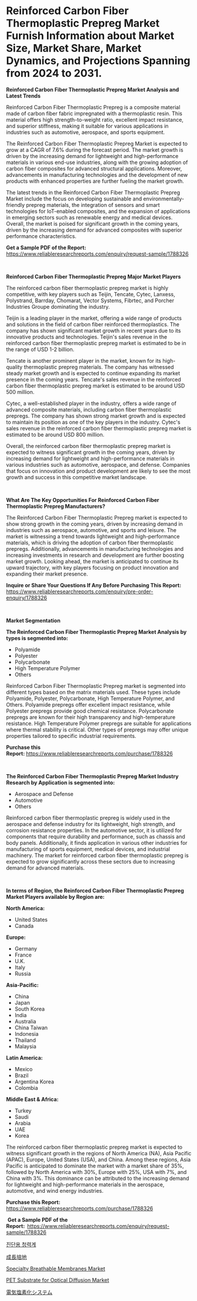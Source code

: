 <p><h1>Reinforced Carbon Fiber Thermoplastic Prepreg Market Furnish Information about Market Size, Market Share, Market Dynamics, and Projections Spanning from 2024 to 2031.</h1></p><p><strong>Reinforced Carbon Fiber Thermoplastic Prepreg Market Analysis and Latest Trends</strong></p>
<p><p>Reinforced Carbon Fiber Thermoplastic Prepreg is a composite material made of carbon fiber fabric impregnated with a thermoplastic resin. This material offers high strength-to-weight ratio, excellent impact resistance, and superior stiffness, making it suitable for various applications in industries such as automotive, aerospace, and sports equipment.</p><p>The Reinforced Carbon Fiber Thermoplastic Prepreg Market is expected to grow at a CAGR of 7.6% during the forecast period. The market growth is driven by the increasing demand for lightweight and high-performance materials in various end-use industries, along with the growing adoption of carbon fiber composites for advanced structural applications. Moreover, advancements in manufacturing technologies and the development of new products with enhanced properties are further fueling the market growth.</p><p>The latest trends in the Reinforced Carbon Fiber Thermoplastic Prepreg Market include the focus on developing sustainable and environmentally-friendly prepreg materials, the integration of sensors and smart technologies for IoT-enabled composites, and the expansion of applications in emerging sectors such as renewable energy and medical devices. Overall, the market is poised for significant growth in the coming years, driven by the increasing demand for advanced composites with superior performance characteristics.</p></p>
<p><strong>Get a Sample PDF of the Report:&nbsp;</strong> <a href="https://www.reliableresearchreports.com/enquiry/request-sample/1788326">https://www.reliableresearchreports.com/enquiry/request-sample/1788326</a></p>
<p>&nbsp;</p>
<p><strong>Reinforced Carbon Fiber Thermoplastic Prepreg Major Market Players</strong></p>
<p><p>The reinforced carbon fiber thermoplastic prepreg market is highly competitive, with key players such as Teijin, Tencate, Cytec, Lanxess, Polystrand, Barrday, Chomarat, Vector Systems, Fibrtec, and Porcher Industries Groupe dominating the industry. </p><p>Teijin is a leading player in the market, offering a wide range of products and solutions in the field of carbon fiber reinforced thermoplastics. The company has shown significant market growth in recent years due to its innovative products and technologies. Teijin's sales revenue in the reinforced carbon fiber thermoplastic prepreg market is estimated to be in the range of USD 1-2 billion.</p><p>Tencate is another prominent player in the market, known for its high-quality thermoplastic prepreg materials. The company has witnessed steady market growth and is expected to continue expanding its market presence in the coming years. Tencate's sales revenue in the reinforced carbon fiber thermoplastic prepreg market is estimated to be around USD 500 million.</p><p>Cytec, a well-established player in the industry, offers a wide range of advanced composite materials, including carbon fiber thermoplastic prepregs. The company has shown strong market growth and is expected to maintain its position as one of the key players in the industry. Cytec's sales revenue in the reinforced carbon fiber thermoplastic prepreg market is estimated to be around USD 800 million.</p><p>Overall, the reinforced carbon fiber thermoplastic prepreg market is expected to witness significant growth in the coming years, driven by increasing demand for lightweight and high-performance materials in various industries such as automotive, aerospace, and defense. Companies that focus on innovation and product development are likely to see the most growth and success in this competitive market landscape.</p></p>
<p>&nbsp;</p>
<p><strong>What Are The Key Opportunities For Reinforced Carbon Fiber Thermoplastic Prepreg Manufacturers?</strong></p>
<p><p>The Reinforced Carbon Fiber Thermoplastic Prepreg market is expected to show strong growth in the coming years, driven by increasing demand in industries such as aerospace, automotive, and sports and leisure. The market is witnessing a trend towards lightweight and high-performance materials, which is driving the adoption of carbon fiber thermoplastic prepregs. Additionally, advancements in manufacturing technologies and increasing investments in research and development are further boosting market growth. Looking ahead, the market is anticipated to continue its upward trajectory, with key players focusing on product innovation and expanding their market presence.</p></p>
<p><strong>Inquire or Share Your Questions If Any Before Purchasing This Report:</strong> <a href="https://www.reliableresearchreports.com/enquiry/pre-order-enquiry/1788326">https://www.reliableresearchreports.com/enquiry/pre-order-enquiry/1788326</a></p>
<p>&nbsp;</p>
<p><strong>Market Segmentation</strong></p>
<p><strong>The Reinforced Carbon Fiber Thermoplastic Prepreg Market Analysis by types is segmented into:</strong></p>
<p><ul><li>Polyamide</li><li>Polyester</li><li>Polycarbonate</li><li>High Temperature Polymer</li><li>Others</li></ul></p>
<p><p>Reinforced Carbon Fiber Thermoplastic Prepreg market is segmented into different types based on the matrix materials used. These types include Polyamide, Polyester, Polycarbonate, High Temperature Polymer, and Others. Polyamide prepregs offer excellent impact resistance, while Polyester prepregs provide good chemical resistance. Polycarbonate prepregs are known for their high transparency and high-temperature resistance. High Temperature Polymer prepregs are suitable for applications where thermal stability is critical. Other types of prepregs may offer unique properties tailored to specific industrial requirements.</p></p>
<p><strong>Purchase this Report:&nbsp;</strong><a href="https://www.reliableresearchreports.com/purchase/1788326">https://www.reliableresearchreports.com/purchase/1788326</a></p>
<p>&nbsp;</p>
<p><strong>The Reinforced Carbon Fiber Thermoplastic Prepreg Market Industry Research by Application is segmented into:</strong></p>
<p><ul><li>Aerospace and Defense</li><li>Automotive</li><li>Others</li></ul></p>
<p><p>Reinforced carbon fiber thermoplastic prepreg is widely used in the aerospace and defense industry for its lightweight, high strength, and corrosion resistance properties. In the automotive sector, it is utilized for components that require durability and performance, such as chassis and body panels. Additionally, it finds application in various other industries for manufacturing of sports equipment, medical devices, and industrial machinery. The market for reinforced carbon fiber thermoplastic prepreg is expected to grow significantly across these sectors due to increasing demand for advanced materials.</p></p>
<p>&nbsp;</p>
<p><strong>In terms of Region, the Reinforced Carbon Fiber Thermoplastic Prepreg Market Players available by Region are:</strong></p>
<p>
    <p> <strong> North America: </strong>
        <ul>
            <li>United States</li>
            <li>Canada</li>
        </ul>
        </p> 
    <p> <strong> Europe: </strong>
        <ul>
            <li>Germany</li>
            <li>France</li>
            <li>U.K.</li>
            <li>Italy</li>
            <li>Russia</li>
        </ul>
        </p> 
    <p> <strong> Asia-Pacific: </strong>
        <ul>
            <li>China</li>
            <li>Japan</li>
            <li>South Korea</li>
            <li>India</li>
            <li>Australia</li>
            <li>China Taiwan</li>
            <li>Indonesia</li>
            <li>Thailand</li>
            <li>Malaysia</li>
        </ul>
        </p> 
    <p> <strong> Latin America: </strong>
        <ul>
            <li>Mexico</li>
            <li>Brazil</li>
            <li>Argentina Korea</li>
            <li>Colombia</li>
        </ul>
        </p> 
    <p> <strong> Middle East & Africa: </strong>
        <ul>
            <li>Turkey</li>
            <li>Saudi</li>
            <li>Arabia</li>
            <li>UAE</li>
            <li>Korea</li>
        </ul>
    </p>
    </p>
<p><p>The reinforced carbon fiber thermoplastic prepreg market is expected to witness significant growth in the regions of North America (NA), Asia Pacific (APAC), Europe, United States (USA), and China. Among these regions, Asia Pacific is anticipated to dominate the market with a market share of 35%, followed by North America with 30%, Europe with 25%, USA with 7%, and China with 3%. This dominance can be attributed to the increasing demand for lightweight and high-performance materials in the aerospace, automotive, and wind energy industries.</p></p>
<p><strong>Purchase this Report: </strong><a href="https://www.reliableresearchreports.com/purchase/1788326">https://www.reliableresearchreports.com/purchase/1788326</a></p>
<p>&nbsp;<strong>Get a Sample PDF of the Report:&nbsp;&nbsp;</strong><a href="https://www.reliableresearchreports.com/enquiry/request-sample/1788326">https://www.reliableresearchreports.com/enquiry/request-sample/1788326</a></p>
<p><strong></strong></p>
<p><p><a href="https://medium.com/@axintepreda1/%EC%A7%84%EB%8B%A8-%EC%98%A4%EB%94%94%EC%98%A4%EB%AF%B8%ED%84%B0-%EC%8B%9C%EC%9E%A5-%EA%B7%9C%EB%AA%A8-cagr-%EB%8F%99%ED%96%A5-2024-2030-7c21e972cd49">진단용 청력계</a></p><p><a href="https://medium.com/@deonboer2023/2024%E5%B9%B4%E3%81%8B%E3%82%892031%E5%B9%B4%E3%81%BE%E3%81%A7%E3%81%AE%E6%9C%9F%E9%96%93%E3%81%AE%E8%82%B2%E6%88%90%E5%AA%92%E4%BD%93%E5%B8%82%E5%A0%B4%E5%88%86%E6%9E%90%E3%81%A8%E3%82%B5%E3%82%A4%E3%82%BA%E4%BA%88%E6%B8%AC-f2fcf2033f95">成長培地</a></p><p><a href="https://github.com/juancolorado15/Market-Research-Report-List-1/blob/main/specialty-breathable-membranes-market.md">Specialty Breathable Membranes Market</a></p><p><a href="https://github.com/dx0328/Market-Research-Report-List-1/blob/main/pet-substrate-for-optical-diffusion-market.md">PET Substrate for Optical Diffusion Market</a></p><p><a href="https://medium.com/@barbarakss89/%E9%9B%BB%E6%B0%97%E5%A1%A9%E7%B4%A0%E7%94%9F%E6%88%90%E8%A3%85%E7%BD%AE%E5%B8%82%E5%A0%B4%E3%81%AE%E8%A6%8F%E6%A8%A1%E3%81%A8%E5%B8%82%E5%A0%B4%E5%8B%95%E5%90%91-%E5%AE%8C%E5%85%A8%E3%81%AA%E7%94%A3%E6%A5%AD%E6%A6%82%E8%A6%81-2024%E5%B9%B4%E3%81%8B%E3%82%892031%E5%B9%B4-00c32dc2ef62">電気塩素化システム</a></p></p>